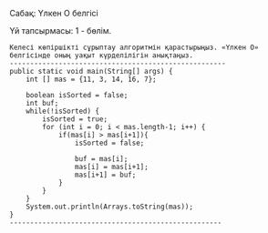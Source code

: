 Сабақ: Үлкен О белгісі

Үй тапсырмасы: 1 - бөлім.

    Келесі көпіршікті сұрыптау алгоритмін қарастырыңыз. «Үлкен О» белгісінде оның уақыт күрделілігін анықтаңыз.
    -----------------------------------------------------
    public static void main(String[] args) {
        int [] mas = {11, 3, 14, 16, 7};
 
        boolean isSorted = false;
        int buf;
        while(!isSorted) {
            isSorted = true;
            for (int i = 0; i < mas.length-1; i++) {
                if(mas[i] > mas[i+1]){
                    isSorted = false;
 
                    buf = mas[i];
                    mas[i] = mas[i+1];
                    mas[i+1] = buf;
                }
            }
        }
        System.out.println(Arrays.toString(mas));
    }
    ----------------------------------------------------